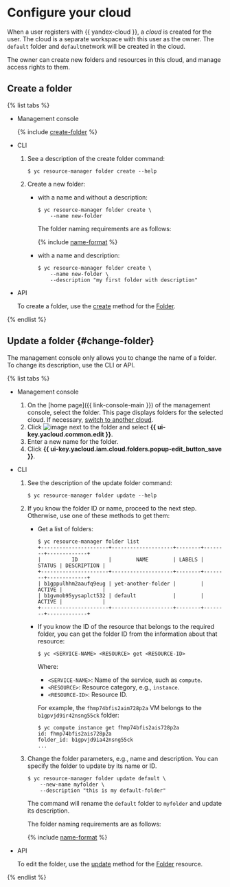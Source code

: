 # Configure your cloud

When a user registers with {{ yandex-cloud }}, a _cloud_ is created for the user. The cloud is a separate workspace with this user as the owner. The `default` folder and `default`network will be created in the cloud.

The owner can create new folders and resources in this cloud, and manage access rights to them.

## Create a folder

{% list tabs %}

- Management console

   {% include [create-folder](../../_includes/create-folder.md) %}

- CLI

   1. See a description of the create folder command:

      ```
      $ yc resource-manager folder create --help
      ```

   2. Create a new folder:

      * with a name and without a description:
         ```
         $ yc resource-manager folder create \
             --name new-folder
         ```

         The folder naming requirements are as follows:

         {% include [name-format](../../_includes/name-format.md) %}

      * with a name and description:

         ```
         $ yc resource-manager folder create \
             --name new-folder \
             --description "my first folder with description"
         ```

- API

   To create a folder, use the [create](../../resource-manager/api-ref/Folder/create.md) method for the [Folder](../../resource-manager/api-ref/Folder/index.md).

{% endlist %}

## Update a folder {#change-folder}

The management console only allows you to change the name of a folder. To change its description, use the CLI or API.

{% list tabs %}

- Management console

   1. On the [home page]({{ link-console-main }}) of the management console, select the folder. This page displays folders for the selected cloud. If necessary, [switch to another cloud](../../resource-manager/operations/cloud/switch-cloud.md).
   2. Click ![image](../../_assets/options.svg) next to the folder and select **{{ ui-key.yacloud.common.edit }}**.
   3. Enter a new name for the folder.
   4. Click **{{ ui-key.yacloud.iam.cloud.folders.popup-edit_button_save }}**.

- CLI

   1. See the description of the update folder command:

      ```
      $ yc resource-manager folder update --help
      ```
   2. If you know the folder ID or name, proceed to the next step. Otherwise, use one of these methods to get them:

      * Get a list of folders:

         ```
         $ yc resource-manager folder list
         +----------------------+--------------------+--------+--------+-------------+
         |          ID          |        NAME        | LABELS | STATUS | DESCRIPTION |
         +----------------------+--------------------+--------+--------+-------------+
         | b1gppulhhm2aaufq9eug | yet-another-folder |        | ACTIVE |             |
         | b1gvmob95yysaplct532 | default            |        | ACTIVE |             |
         +----------------------+--------------------+--------+--------+-------------+
         ```

      * If you know the ID of the resource that belongs to the required folder, you can get the folder ID from the information about that resource:

         ```
         $ yc <SERVICE-NAME> <RESOURCE> get <RESOURCE-ID>
         ```

         Where:
         * `<SERVICE-NAME>`: Name of the service, such as `compute`.
         * `<RESOURCE>`: Resource category, e.g., `instance`.
         * `<RESOURCE-ID>`: Resource ID.

         For example, the `fhmp74bfis2aim728p2a` VM belongs to the `b1gpvjd9ir42nsng55ck` folder:

         ```
         $ yc compute instance get fhmp74bfis2ais728p2a
         id: fhmp74bfis2ais728p2a
         folder_id: b1gpvjd9ia42nsng55ck
         ...
         ```
   3. Change the folder parameters, e.g., name and description. You can specify the folder to update by its name or ID.

      ```
      $ yc resource-manager folder update default \
          --new-name myfolder \
          --description "this is my default-folder"
      ```

      The command will rename the `default` folder to `myfolder` and update its description.

      The folder naming requirements are as follows:

      {% include [name-format](../../_includes/name-format.md) %}



- API

   To edit the folder, use the [update](../../resource-manager/api-ref/Folder/update.md) method for the [Folder](../../resource-manager/api-ref/Folder/index.md) resource.

{% endlist %}